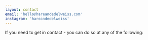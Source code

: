 ```yaml
---
layout: contact
email: 'hello@hareandedelweiss.com'
instagram: 'hareandedelweiss'
---
```


If you need to get in contact - you can do so at any of the following:
